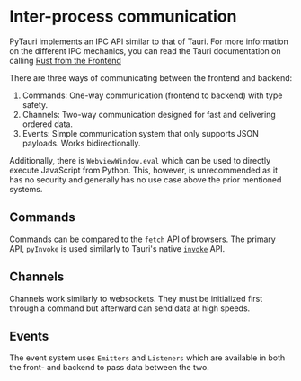 # Inter-process communication

PyTauri implements an IPC API similar to that of Tauri. For more information on the different IPC mechanics, you can
read the Tauri documentation on calling [Rust from the Frontend](https://tauri.app/develop/calling-rust/)

There are three ways of communicating between the frontend and backend:

1. Commands: One-way communication (frontend to backend) with type safety.
2. Channels: Two-way communication designed for fast and delivering ordered data.
3. Events: Simple communication system that only supports JSON payloads. Works bidirectionally.

Additionally, there is `WebviewWindow.eval` which can be used to directly execute JavaScript from Python. This, however,
is unrecommended as it has no security and generally has no use case above the prior mentioned systems.

## Commands

Commands can be compared to the `fetch` API of browsers. The primary API, `pyInvoke` is used similarly to Tauri's
native [`invoke`](https://tauri.app/develop/calling-rust/#commands) API.

## Channels

Channels work similarly to websockets. They must be initialized first through a command but afterward can send data at
high speeds.

## Events

The event system uses `Emitters` and `Listeners` which are available in both the front- and backend to pass data between
the two.

